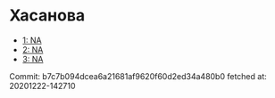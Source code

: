 # Хасанова
- [1: NA](1.md)
- [2: NA](2.md)
- [3: NA](3.md)

Commit: b7c7b094dcea6a21681af9620f60d2ed34a480b0
 fetched at: 20201222-142710
